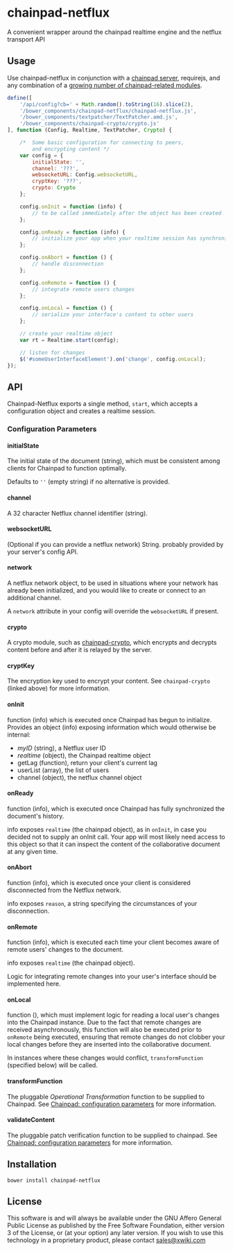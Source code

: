 # chainpad-netflux
A convenient wrapper around the chainpad realtime engine and the netflux transport API

## Usage

Use chainpad-netflux in conjunction with a [chainpad server](http://github.com/xwiki-labs/chainpad-server), requirejs, and any combination of a [growing number of chainpad-related modules](https://github.com/xwiki-labs/realtime-handbook/blob/master/REPOSITORIES.md).

```javascript
define([
    '/api/config?cb=' + Math.random().toString(16).slice(2),
    '/bower_components/chainpad-netflux/chainpad-netflux.js',
    '/bower_components/textpatcher/TextPatcher.amd.js',
    '/bower_components/chainpad-crypto/crypto.js'
], function (Config, Realtime, TextPatcher, Crypto) {

    /*  Some basic configuration for connecting to peers,
        and encrypting content */
    var config = {
        initialState: '',
        channel: '???',
        websocketURL: Config.websocketURL,
        cryptKey: '???',
        crypto: Crypto
    };

    config.onInit = function (info) {
        // to be called immediately after the object has been created
    };

    config.onReady = function (info) {
        // initialize your app when your realtime session has synchronized
    };

    config.onAbort = function () {
        // handle disconnection
    };

    config.onRemote = function () {
        // integrate remote users changes
    };

    config.onLocal = function () {
        // serialize your interface's content to other users
    };

    // create your realtime object
    var rt = Realtime.start(config);

    // listen for changes
    $('#someUserInterfaceElement').on('change', config.onLocal);
});
```

## API

Chainpad-Netflux exports a single method, `start`, which accepts a configuration object and creates a realtime session.

### Configuration Parameters

#### initialState

The initial state of the document (string), which must be consistent among clients for Chainpad to function optimally.

Defaults to `''` (empty string) if no alternative is provided.

#### channel

A 32 character Netflux channel identifier (string).

#### websocketURL

(Optional if you can provide a netflux network)
String. probably provided by your server's config API.

#### network

A netflux network object, to be used in situations where your network has already been initialized, and you would like to create or connect to an additional channel.

A `network` attribute in your config will override the `websocketURL` if present.

#### crypto

A crypto module, such as [chainpad-crypto](https://github.com/xwiki-labs/chainpad-crypto), which encrypts and decrypts content before and after it is relayed by the server.

#### cryptKey

The encryption key used to encrypt your content.
See `chainpad-crypto` (linked above) for more information.

#### onInit

function (info) which is executed once Chainpad has begun to initialize.
Provides an object (info) exposing information which would otherwise be internal:

* _myID_ (string), a Netflux user ID
* _realtime_ (object), the Chainpad realtime object
* getLag (function), return your client's current lag
* userList (array), the list of users
* channel (object), the netflux channel object

#### onReady

function (info), which is executed once Chainpad has fully synchronized the document's history.

info exposes `realtime` (the chainpad object), as in `onInit`, in case you decided not to supply an onInit call.
Your app will most likely need access to this object so that it can inspect the content of the collaborative document at any given time.

#### onAbort

function (info), which is executed once your client is considered disconnected from the Netflux network.

info exposes `reason`, a string specifying the circumstances of your disconnection.

#### onRemote

function (info), which is executed each time your client becomes aware of remote users' changes to the document.

info exposes `realtime` (the chainpad object).

Logic for integrating remote changes into your user's interface should be implemented here.

#### onLocal

function (), which must implement logic for reading a local user's changes into the Chainpad instance.
Due to the fact that remote changes are received asynchronously, this function will also be executed prior to `onRemote` being executed, ensuring that remote changes do not clobber your local changes before they are inserted into the collaborative document.

In instances where these changes would conflict, `transformFunction` (specified below) will be called.

#### transformFunction

The pluggable _Operational Transformation_ function to be supplied to Chainpad.
See [Chainpad: configuration parameters](https://github.com/xwiki-contrib/chainpad#configuration-parameters) for more information.

#### validateContent

The pluggable patch verification function to be supplied to chainpad.
See [Chainpad: configuration parameters](https://github.com/xwiki-contrib/chainpad#configuration-parameters) for more information.

## Installation

`bower install chainpad-netflux`

## License

This software is and will always be available under the GNU Affero General Public License as
published by the Free Software Foundation, either version 3 of the License, or (at your option)
any later version. If you wish to use this technology in a proprietary product, please contact
sales@xwiki.com

